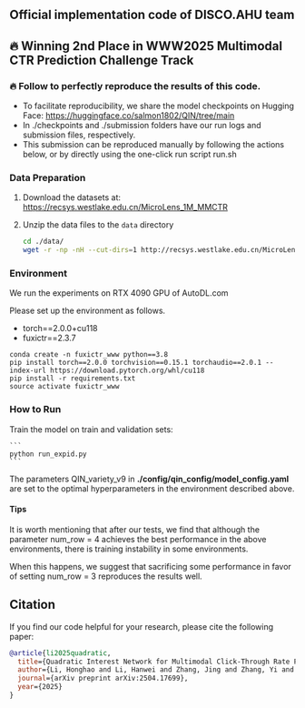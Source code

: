 ## Official implementation code of DISCO.AHU team
## 🔥 Winning 2nd Place in WWW2025 Multimodal CTR Prediction Challenge Track

### 🔥 Follow to perfectly reproduce the results of this code.

- To facilitate reproducibility, we share the model checkpoints on Hugging Face: https://huggingface.co/salmon1802/QIN/tree/main
- In ./checkpoints and ./submission folders have our run logs and submission files, respectively.
- This submission can be reproduced manually by following the actions below, or by directly using the one-click run script run.sh

### Data Preparation

1. Download the datasets at: https://recsys.westlake.edu.cn/MicroLens_1M_MMCTR

2. Unzip the data files to the `data` directory

    ```bash
   cd ./data/
   wget -r -np -nH --cut-dirs=1 http://recsys.westlake.edu.cn/MicroLens_1M_MMCTR/MicroLens_1M_x1/
    ```

### Environment

We run the experiments on RTX 4090 GPU of AutoDL.com

Please set up the environment as follows. 

+ torch==2.0.0+cu118
+ fuxictr==2.3.7

```
conda create -n fuxictr_www python==3.8
pip install torch==2.0.0 torchvision==0.15.1 torchaudio==2.0.1 --index-url https://download.pytorch.org/whl/cu118
pip install -r requirements.txt
source activate fuxictr_www
```

### How to Run

 Train the model on train and validation sets:

    ```
    python run_expid.py
    ```
The parameters QIN_variety_v9 in __./config/qin_config/model_config.yaml__ are set to the optimal hyperparameters in the environment described above.

#### Tips
It is worth mentioning that after our tests, we find that although the parameter num_row = 4 achieves the best performance in the above environments, there is training instability in some environments.

When this happens, we suggest that sacrificing some performance in favor of setting num_row = 3 reproduces the results well.

## Citation
If you find our code helpful for your research, please cite the following paper:

```bibtex
@article{li2025quadratic,
  title={Quadratic Interest Network for Multimodal Click-Through Rate Prediction},
  author={Li, Honghao and Li, Hanwei and Zhang, Jing and Zhang, Yi and Yu, Ziniu and Sang, Lei and Zhang, Yiwen},
  journal={arXiv preprint arXiv:2504.17699},
  year={2025}
}
```
